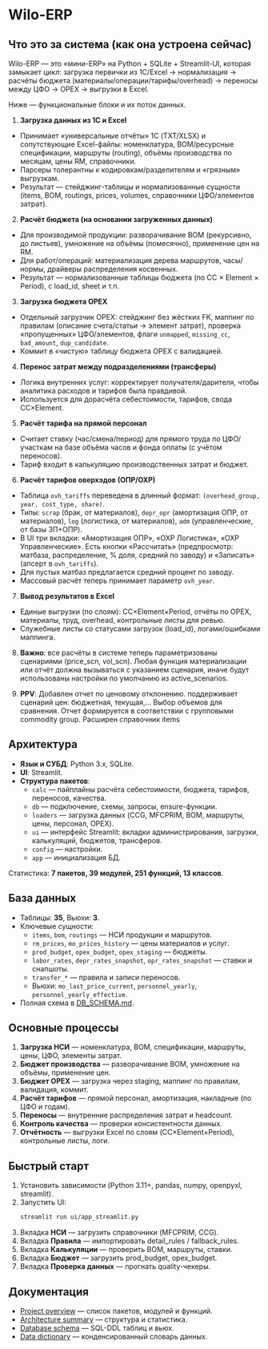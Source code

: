 # Wilo-ERP

## Что это за система (как она устроена сейчас)
Wilo-ERP — это «мини-ERP» на Python + SQLite + Streamlit-UI, которая замыкает цикл: загрузка первички из 1С/Excel → нормализация → расчёты бюджета (материалы/операции/тарифы/overhead) → переносы между ЦФО → OPEX → выгрузки в Excel.

Ниже — функциональные блоки и их поток данных.

1) **Загрузка данных из 1С и Excel**  
- Принимает «универсальные отчёты» 1С (TXT/XLSX) и сопутствующие Excel-файлы: номенклатура, BOM/ресурсные спецификации, маршруты (routing), объёмы производства по месяцам, цены RM, справочники.  
- Парсеры толерантны к кодировкам/разделителям и «грязным» выгрузкам.  
- Результат — стейджинг-таблицы и нормализованные сущности (items, BOM, routings, prices, volumes, справочники ЦФО/элементов затрат).

2) **Расчёт бюджета (на основании загруженных данных)**  
- Для производимой продукции: разворачивание BOM (рекурсивно, до листьев), умножение на объёмы (помесячно), применение цен на RM.  
- Для работ/операций: материализация дерева маршрутов, часы/нормы, драйверы распределения косвенных.  
- Результат — нормализованные таблицы бюджета (по CC × Element × Period), с load_id, sheet и т.п.

3) **Загрузка бюджета OPEX**  
- Отдельный загрузчик OPEX: стейджинг без жёстких FK, маппинг по правилам (описание счета/статьи → элемент затрат), проверка «пропущенных» ЦФО/элементов, флаги `unmapped`, `missing_cc`, `bad_amount`, `dup_candidate`.  
- Коммит в «чистую» таблицу бюджета OPEX с валидацией.

4) **Перенос затрат между подразделениями (трансферы)**  
- Логика внутренних услуг: корректирует получателя/дарителя, чтобы аналитика расходов и тарифов была правдивой.  
- Используется для дорасчёта себестоимости, тарифов, свода CC×Element.

5) **Расчёт тарифа на прямой персонал**  
- Считает ставку (час/смена/период) для прямого труда по ЦФО/участкам на базе объёма часов и фонда оплаты (с учётом переносов).  
- Тариф входит в калькуляцию производственных затрат и бюджет.

6) **Расчёт тарифов оверхэдов (ОПР/ОХР)**  
- Таблица `ovh_tariffs` переведена в длинный формат: `(overhead_group, year, cost_type, share)`.  
- Типы: `scrap` (брак, от материалов), `depr_opr` (амортизация ОПР, от материалов), `log` (логистика, от материалов), `adm` (управленческие, от базы ЗП+ОПР).  
- В UI три вкладки: «Амортизация ОПР», «ОХР Логистика», «ОХР Управленческие». Есть кнопки «Рассчитать» (предпросмотр: матбаза, распределение, % доля, средний по заводу) и «Записать» (апсерт в `ovh_tariffs`).  
- Для пустых матбаз предлагается средний процент по заводу.  
- Массовый расчёт теперь принимает параметр `ovh_year`.

7) **Вывод результатов в Excel**  
- Единые выгрузки (по слоям): CC×Element×Period, отчёты по OPEX, материалы, труд, overhead, контрольные листы для ревью.  
- Служебные листы со статусами загрузок (load_id), логами/ошибками маппинга.

8) **Важно**: все расчёты в системе теперь параметризованы сценариями (price_scn, vol_scn). Любая функция материализации или отчёт должна вызываться с указанием сценария, иначе будут использованы настройки по умолчанию из active_scenarios.

9) **PPV**: Добавлен отчет по ценовому отклонению. поддерживает сценарий цен: бюджетная, текущая,... Выбор объемов для сравнения. Отчет формируется в соответствии с групповыми commodity group. Расширен справочник items

## Архитектура
- **Язык и СУБД**: Python 3.x, SQLite.  
- **UI**: Streamlit.  
- **Структура пакетов**:  
  - `calc` — пайплайны расчёта себестоимости, бюджета, тарифов, переносов, качества.  
  - `db` — подключение, схемы, запросы, ensure-функции.  
  - `loaders` — загрузка данных (CCG, MFCPRIM, BOM, маршруты, цены, персонал, OPEX).  
  - `ui` — интерфейс Streamlit: вкладки администрирования, загрузки, калькуляций, бюджетов, трансферов.  
  - `config` — настройки.  
  - `app` — инициализация БД.  

Статистика: **7 пакетов, 39 модулей, 251 функций, 13 классов**.

## База данных
- Таблицы: **35**, Вьюхи: **3**.  
- Ключевые сущности:  
  - `items`, `bom`, `routings` — НСИ продукции и маршрутов.  
  - `rm_prices`, `mo_prices_history` — цены материалов и услуг.  
  - `prod_budget`, `opex_budget`, `opex_staging` — бюджеты.  
  - `labor_rates`, `depr_rates_snapshot`, `opr_rates_snapshot` — ставки и снапшоты.  
  - `transfer_*` — правила и записи переносов.  
  - Вьюхи: `mo_last_price_current`, `personnel_yearly`, `personnel_yearly_effective`.  
- Полная схема в [DB_SCHEMA.md](DB_SCHEMA.md).

## Основные процессы
1. **Загрузка НСИ** — номенклатура, BOM, спецификации, маршруты, цены, ЦФО, элементы затрат.  
2. **Бюджет производства** — разворачивание BOM, умножение на объёмы, применение цен.  
3. **Бюджет OPEX** — загрузка через staging, маппинг по правилам, валидация, коммит.  
4. **Расчёт тарифов** — прямой персонал, амортизация, накладные (по ЦФО и годам).  
5. **Переносы** — внутренние распределения затрат и headcount.  
6. **Контроль качества** — проверки консистентности данных.  
7. **Отчётность** — выгрузки Excel по слоям (CC×Element×Period), контрольные листы, логи.

## Быстрый старт
1. Установить зависимости (Python 3.11+, pandas, numpy, openpyxl, streamlit).  
2. Запустить UI:  
   ```bash
   streamlit run ui/app_streamlit.py
   ```  
3. Вкладка **НСИ** — загрузить справочники (MFCPRIM, CCG).  
4. Вкладка **Правила** — импортировать detail_rules / fallback_rules.  
5. Вкладка **Калькуляции** — проверить BOM, маршруты, ставки.  
6. Вкладка **Бюджет** — загрузить prod_budget, opex_budget.  
7. Вкладка **Проверка данных** — прогнать quality-чекеры.  

## Документация
- [Project overview](PROJECT_OVERVIEW.md) — список пакетов, модулей и функций.  
- [Architecture summary](ARCHITECTURE_SUMMARY.md) — структура и статистика.  
- [Database schema](DB_SCHEMA.md) — SQL-DDL таблиц и вьюх.  
- [Data dictionary](DATA_DICTIONARY_CONDENSED.md) — конденсированный словарь данных.  
